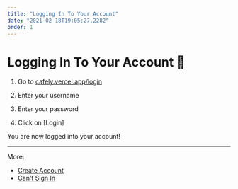 ```yaml
---
title: "Logging In To Your Account"
date: "2021-02-18T19:05:27.2282"
order: 1
---
```


# Logging In To Your Account 🚩

1. Go to [cafely.vercel.app/login](https://cafely.vercel.app/login)

2. Enter your username

3. Enter your password

4. Click on [Login]

You are now logged into your account!

---

More:

- [Create Account](/manual/CreateAccount)
- [Can't Sign In](/manual/CantSignIn)
